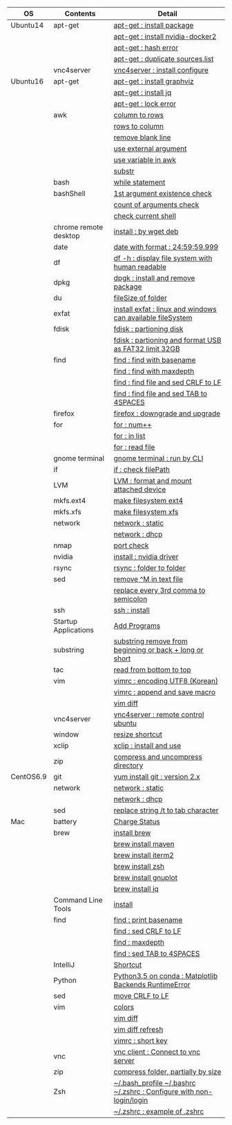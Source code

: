 | OS | Contents | Detail |
|---|---|---|
| Ubuntu14 | apt-get | [apt-get : install package](01_Ubuntu/01_14.04/01_apt-get/01_apt-get_install.md) |
| | | [apt-get : install nvidia-docker2](01_Ubuntu/01_14.04/01_apt-get/02_install_nvidia_docker_v2.md) |
| | | [apt-get : hash error](01_Ubuntu/01_14.04/01_apt-get/03_apt-get_update_hash_sum_error.md) |
| | | [apt-get : duplicate sources.list](01_Ubuntu/01_14.04/01_apt-get/04_apt-get_Duplicate_sources.list.md) |
| | vnc4server | [vnc4server : install configure](01_Ubuntu/01_14.04/02_vnc4server/01_install_config_vnc4server.md) |
| Ubuntu16 | apt-get | [apt-get : install graphviz](01_Ubuntu/02_16/01_apt-get/01_apt-get_install_graphviz_with_python3.5.md) |
| | | [apt-get : install jq](01_Ubuntu/02_16/01_apt-get/02_apt-get_install_jq.md) |
| | | [apt-get : lock error](01_Ubuntu/02_16/01_apt-get/03_apt-get_lock_error.md) |
| | awk | [column to rows](01_Ubuntu/02_16/02_awk/01_awk_column_to_rows.md) | 
| | | [rows to column](01_Ubuntu/02_16/02_awk/02_awk_rows_to_column.md) |
| | | [remove blank line](01_Ubuntu/02_16/02_awk/03_awk_remove_blank_line.md) |
| | | [use external argument](01_Ubuntu/02_16/02_awk/04_awk_use_external_argument.md) |
| | | [use variable in awk](01_Ubuntu/02_16/02_awk/05_awk_use_variable.md) |
| | | [substr](01_Ubuntu/02_16/02_awk/06_awk_substr.md) |
| | bash | [while statement](01_Ubuntu/02_16/03_bash/01_While_Statement.md) |
| | bashShell | [1st argument existence check](01_Ubuntu/02_16/04_bashShell_script/01_if_condition_1st_argument_existence_check.md) |
| | | [count of arguments check](01_Ubuntu/02_16/04_bashShell_script/02_if_condition_count_of_arguments_check.md) |
| | | [check current shell](01_Ubuntu/02_16/04_bashShell_script/03_check_current_shell.md) |
| | chrome remote desktop | [install : by wget deb](01_Ubuntu/02_16/05_chrome_remote_desktop/01_install_chrome_remote_desktop.md) |
| | date | [date with format : 24:59:59.999](01_Ubuntu/02_16/06_date/01_date_with_hour_min_sec_nano.md) |
| | df | [df -h : display file system with human readable](01_Ubuntu/02_16/07_df/01_df_with_human_readerble.md) |
| | dpkg | [dpgk : install and remove package](01_Ubuntu/02_16/08_dpkg/01_dpkg_install_remove_package.md) |
| | du | [fileSize of folder](01_Ubuntu/02_16/09_du/01_du_file_size_of_folder.md) |
| | exfat | [install exfat : linux and windows can available fileSystem](01_Ubuntu/02_16/10_exfat/01_install_exfat_on_ubuntu16.md) |
| | fdisk | [fdisk : partioning disk](01_Ubuntu/02_16/11_fdisk/01_fdisk_partioning_disk.md) |
| | | [fdisk : partioning and format USB as FAT32 limit 32GB](01_Ubuntu/02_16/11_fdisk/02_format_USB_as_FAT32.md) |
| | find | [find : find with basename](01_Ubuntu/02_16/12_find/01_find_with_basename.md) |
| | | [find : find with maxdepth](01_Ubuntu/02_16/12_find/02_find_with_maxdepth.md) |
| | | [find : find file and sed CRLF to LF](01_Ubuntu/02_16/12_find/03_find_and_sed_move_CRLF_to_LF.md) |
| | | [find : find file and sed TAB to 4SPACES](01_Ubuntu/02_16/12_find/04_find_and_sed_move_TAB_to_4SPACES.md) |
| | firefox | [firefox : downgrade and upgrade](01_Ubuntu/02_16/13_firefox/01_firefox_downgrade_57_to_45.md) |
| | for | [for : num++](01_Ubuntu/02_16/14_for_statement/01_for_num++.md) |
| | | [for : in list](01_Ubuntu/02_16/14_for_statement/02_for_in_list.md) |
| | | [for : read file](01_Ubuntu/02_16/14_for_statement/03_for_read_file.md) |
| | gnome terminal | [gnome terminal : run by CLI](01_Ubuntu/02_16/15_gnome_terminal/01_run_gnome_terminal_by_CLI.md) |
| | if | [if : check filePath](01_Ubuntu/02_16/16_if/01_if_check_filePath.md) |
| | LVM | [LVM : format and mount attached device](01_Ubuntu/02_16/17_LVM/01_LVM_on_attached_device.md) |
| | mkfs.ext4 | [make filesystem ext4](01_Ubuntu/02_16/18_mkfs.ext4/01_mkfs.ext4_device.md) |
| | mkfs.xfs | [make filesystem xfs](01_Ubuntu/02_16/19_mkfs.xfs/01_mkfs.xfs_device.md) |
| | network | [network : static](01_Ubuntu/02_16/20_network/01_static/01_configure_static.md) |
| | | [network : dhcp](01_Ubuntu/02_16/20_network/01_static/01_configure_static.md) |
| | nmap | [port check](01_Ubuntu/02_16/21_nmap/01_install_use_nmap.md) |
| | nvidia | [install : nvidia driver](01_Ubuntu/02_16/22_nvidia/01_install_nvidia_driver.md) |
| | rsync | [rsync : folder to folder](01_Ubuntu/02_16/23_rsync/01_rsync_folder_to_folder.md) |
| | sed | [remove \^M in text file](01_Ubuntu/02_16/24_sed/01_remove_^M_with_sed.md) | 
| | | [replace every 3rd comma to semicolon](01_Ubuntu/02_16/24_sed/02_replace_every_3rd_comma_to_semicolon.md) |
| | ssh | [ssh : install](01_Ubuntu/02_16/25_ssh/01_install_ssh.md) | 
| | Startup Applications | [Add Programs](01_Ubuntu/02_16/26_Startup_Applications/01_add_programs.md) |
| | substring | [substring remove from beginning or back + long or short](01_Ubuntu/02_16/27_substring/01_substring_remove.md) |
| | tac | [read from bottom to top](01_Ubuntu/02_16/28_tac/01_tac.md) |
| | vim | [vimrc : encoding UTF8 (Korean)](01_Ubuntu/02_16/29_vim/01_vimrc_encoding_korean.md) |
| | | [vimrc : append and save macro](01_Ubuntu/02_16/29_vim/02_vimrc_append_save_macro.md) |
| | | [vim diff](01_Ubuntu/02_16/29_vim/03_vim_diff.md) | 
| | vnc4server | [vnc4server : remote control ubuntu](01_Ubuntu/02_16/30_vnc4server/01_install_config_vnc4server.md) |
| | window | [resize shortcut](01_Ubuntu/02_16/31_window/01_resize_window.md) |
| | xclip | [xclip : install and use](01_Ubuntu/02_16/32_xclip/01_install_and_use_xclip.md) |
| | zip | [compress and uncompress directory](01_Ubuntu/02_16/33_zip/01_zip_directory.md) | 
| CentOS6.9 | git | [yum install git : version 2.x](02_CentOS/01_6.9/01_git/01_yum_install_git.md) |
| | network | [network : static](02_CentOS/01_6.9/02_network/01_static.md) |
| | | [network : dhcp](02_CentOS/01_6.9/02_network/02_dhcp.md) |
| | sed | [replace string /t to tab character](02_CentOS/01_6.9/03_sed/01_sed_string_replace.md) |
| Mac | battery | [Charge Status](03_Mac/01_Battery/01_Charge_Status.md) |
| | brew | [install brew](03_Mac/02_brew/01_install_brew.md) |
| | | [brew install maven](03_Mac/02_brew/02_brew_install_mavern.md) |
| | | [brew install iterm2](03_Mac/02_brew/03_brew_install_iterm2.md) |
| | | [brew install zsh](03_Mac/02_brew/04_brew_install_zsh.md) |
| | | [brew install gnuplot](03_Mac/02_brew/05_brew_install_gnuplot.md) |
| | | [brew install jq](03_Mac/02_brew/06_brew_install_jq.md) |
| | Command Line Tools | [install](03_Mac/03_Command_Line_Tools/01_install_Command_Line_Tools.md) |
| | find | [find : print basename](03_Mac/04_find/01_find_with_basename.md) |
| | | [find : sed CRLF to LF](03_Mac/04_find/03_find_and_sed_move_CRLF_to_LF.md) |
| | | [find : maxdepth](03_Mac/04_find/02_find_with_maxdepth.md) |
| | | [find : sed TAB to 4SPACES](03_Mac/04_find/04_find_and_sed_move_TAB_to_4SPACES.md) |
| | IntelliJ | [Shortcut](03_Mac/05_IntelliJ/01_Shortcuts.md) |
| | Python | [Python3.5 on conda : Matplotlib Backends RuntimeError](03_Mac/06_Python/01_with_Conda/01_Matplotlib_backends_RuntimeError.md) |
| | sed | [move CRLF to LF](03_Mac/07_sed/01_sed_remove_CRLF_to_LF.md) |
| | vim | [colors](03_Mac/08_vim/01_vimrc_configure.md) |
| | | [vim diff](03_Mac/08_vim/02_vim_diff.md) |
| | | [vim diff refresh](03_Mac/08_vim/03_vim_diff_refresh.md) |
| | | [vimrc : short key](03_Mac/08_vim/04_vimrc.md) |
| | vnc | [vnc client : Connect to vnc server](03_Mac/09_vnc_client/01_use_vnc_client.md) |
| | zip | [compress folder, partially by size](03_Mac/10_zip/01_use_zip.md) |
| | Zsh | [~/.bash_profile ~/.bashrc ~/.zshrc : Configure with non-login/login](03_Mac/11_zsh/01_explain_of_bash_profile_bashrc_zshrc.md) |
| | | [~/.zshrc : example of .zshrc](03_Mac/11_zsh/02_example_of_zshrc.md) |
